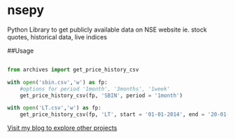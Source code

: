 # nsepy
Python Library to get publicly available data on NSE website ie. stock quotes, historical data, live indices 

##Usage
```python

from archives import get_price_history_csv

with open('sbin.csv','w') as fp:
    #options for period '1month', '3months', '1week'
    get_price_history_csv(fp, 'SBIN', period = '1month') 

with open('LT.csv','w') as fp:
    get_price_history_csv(fp, 'LT', start = '01-01-2014', end = '20-01-2014')
```

[Visit my blog to explore other projects](http://www.xerxys.in)
